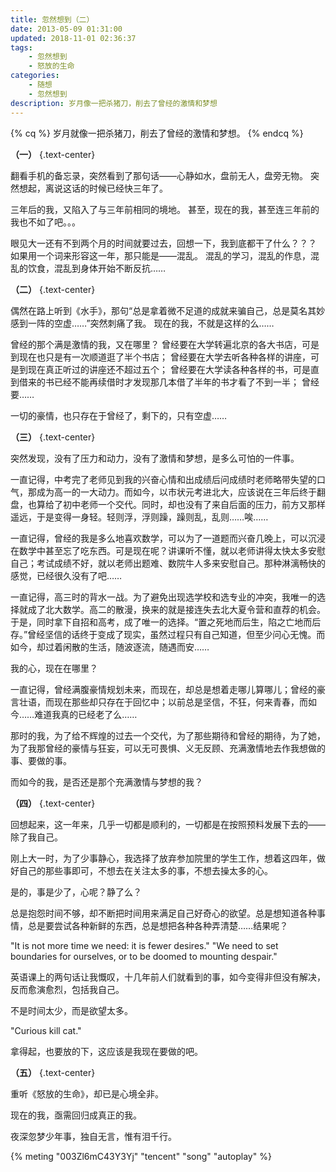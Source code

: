 ```yaml
---
title: 忽然想到（二）
date: 2013-05-09 01:31:00
updated: 2018-11-01 02:36:37
tags:
    - 忽然想到
    - 怒放的生命
categories:
    - 随想
    - 忽然想到
description: 岁月像一把杀猪刀，削去了曾经的激情和梦想
---
```


{% cq %}
岁月就像一把杀猪刀，削去了曾经的激情和梦想。
{% endcq %}

**（一）** {.text-center}

翻看手机的备忘录，突然看到了那句话——心静如水，盘前无人，盘旁无物。
突然想起，离说这话的时候已经快三年了。

三年后的我，又陷入了与三年前相同的境地。
甚至，现在的我，甚至连三年前的我也不如了吧。。。

眼见大一还有不到两个月的时间就要过去，回想一下，我到底都干了什么？？？
如果用一个词来形容这一年，那只能是——混乱。
混乱的学习，混乱的作息，混乱的饮食，混乱到身体开始不断反抗……


**（二）** {.text-center}

偶然在路上听到《水手》，那句“总是拿着微不足道的成就来骗自己，总是莫名其妙感到一阵的空虚……”突然刺痛了我。
现在的我，不就是这样的么……

曾经的那个满是激情的我，又在哪里？
曾经要在大学转遍北京的各大书店，可是到现在也只是有一次顺道逛了半个书店；
曾经要在大学去听各种各样的讲座，可是到现在真正听过的讲座还不超过五个；
曾经要在大学读各种各样的书，可是直到借来的书已经不能再续借时才发现那几本借了半年的书才看了不到一半；
曾经要……

一切的豪情，也只存在于曾经了，剩下的，只有空虚……


**（三）** {.text-center}

突然发现，没有了压力和动力，没有了激情和梦想，是多么可怕的一件事。

一直记得，中考完了老师见到我的兴奋心情和出成绩后问成绩时老师略带失望的口气，那成为高一的一大动力。而如今，以市状元考进北大，应该说在三年后终于翻盘，也算给了初中老师一个交代。同时，却也没有了来自后面的压力，前方又那样遥远，于是变得一身轻。轻则浮，浮则躁，躁则乱，乱则……唉……

一直记得，曾经的我是多么地喜欢数学，可以为了一道题而兴奋几晚上，可以沉浸在数学中甚至忘了吃东西。可是现在呢？讲课听不懂，就以老师讲得太快太多安慰自己；考试成绩不好，就以老师出题难、数院牛人多来安慰自己。那种淋漓畅快的感觉，已经很久没有了吧……

一直记得，高三时的背水一战。为了避免出现选学校和选专业的冲突，我唯一的选择就成了北大数学。高二的散漫，换来的就是接连失去北大夏令营和直荐的机会。于是，同时拿下自招和高考，成了唯一的选择。“置之死地而后生，陷之亡地而后存。”曾经坚信的话终于变成了现实，虽然过程只有自己知道，但至少问心无愧。而如今，却过着闲散的生活，随波逐流，随遇而安……

我的心，现在在哪里？

一直记得，曾经满腹豪情规划未来，而现在，却总是想着走哪儿算哪儿；曾经的豪言壮语，而现在那些却只存在于回忆中；以前总是坚信，不狂，何来青春，而如今……难道我真的已经老了么……

那时的我，为了给不辉煌的过去一个交代，为了那些期待和曾经的期待，为了她，为了我那曾经的豪情与狂妄，可以无可畏惧、义无反顾、充满激情地去作我想做的事、要做的事。

而如今的我，是否还是那个充满激情与梦想的我？


**（四）** {.text-center}

回想起来，这一年来，几乎一切都是顺利的，一切都是在按照预料发展下去的——除了我自己。

刚上大一时，为了少事静心，我选择了放弃参加院里的学生工作，想着这四年，做好自己的那些事即可，不想去在关注太多的事，不想去操太多的心。

是的，事是少了，心呢？静了么？

总是抱怨时间不够，却不断把时间用来满足自己好奇心的欲望。总是想知道各种事情，总是要尝试各种新鲜的东西，总是想把各种各种弄清楚……结果呢？

"It is not more time we need: it is fewer desires."
"We need to set boundaries for ourselves, or to be doomed to mounting despair."

英语课上的两句话让我慨叹，十几年前人们就看到的事，如今变得非但没有解决，反而愈演愈烈，包括我自己。

不是时间太少，而是欲望太多。

"Curious kill cat."

拿得起，也要放的下，这应该是我现在要做的吧。


**（五）** {.text-center}

重听《怒放的生命》，却已是心境全非。

现在的我，亟需回归成真正的我。

夜深忽梦少年事，独自无言，惟有泪千行。

{% meting "003Zl6mC43Y3Yj" "tencent" "song" "autoplay" %}
